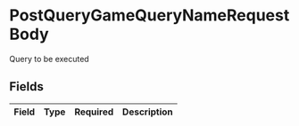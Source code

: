 # PostQueryGameQueryNameRequestBody

Query to be executed


## Fields

| Field       | Type        | Required    | Description |
| ----------- | ----------- | ----------- | ----------- |